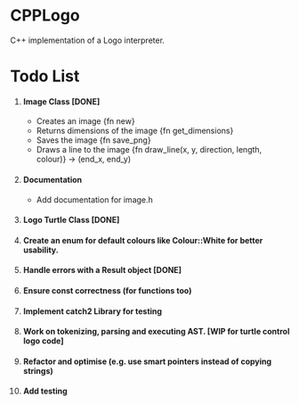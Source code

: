 # CPPLogo
C++ implementation of a Logo interpreter.

<h1>Todo List</h1>
<ol>
    <li>
        <h4>Image Class [DONE]</h4>
        <ul>
            <li>Creates an image {fn new}</li>
            <li>Returns dimensions of the image {fn get_dimensions}</li>
            <li>Saves the image {fn save_png}</li>
            <li>Draws a line to the image {fn draw_line(x, y, direction, length, colour)} -> (end_x, end_y)</li>
        </ul>
    </li>
    <li>
        <h4>Documentation</h4>
        <ul>
            <li>Add documentation for image.h</li>
        </ul>
    </li>
    <li>
        <h4>Logo Turtle Class [DONE]</h4>
    </li>
    <li>
        <h4>Create an enum for default colours like Colour::White for better usability.</h4>
    </li>
    <li>
        <h4>Handle errors with a Result object [DONE]</h4>
    </li>
    <li>
        <h4>Ensure const correctness (for functions too)</h4>
    </li>
    <li>
        <h4>Implement catch2 Library for testing</h4>
    </li>
    <li>
        <h4>Work on tokenizing, parsing and executing AST. [WIP for turtle control logo code]</h4>
    </li>
    <li>
        <h4>Refactor and optimise (e.g. use smart pointers instead of copying strings)</h4>
    </li>
    <li>
        <h4>Add testing</h4>
    </li>
</ol> 
